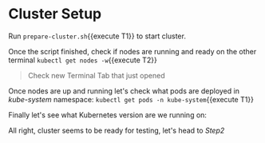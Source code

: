 # Cluster Setup

Run `prepare-cluster.sh`{{execute T1}} to start cluster.

Once the script finished, check if nodes are running and ready on the other terminal `kubectl get nodes -w`{{execute T2}}

> Check new Terminal Tab that just opened

Once nodes are up and running let's check what pods are deployed in *kube-system* namespace: `kubectl get pods -n kube-system`{{execute T1}}

Finally let's see what Kubernetes version are we running on:

All right, cluster seems to be ready for testing, let's head to *Step2*
